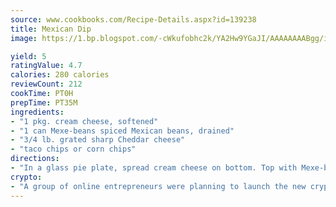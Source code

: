 ```yaml
---
source: www.cookbooks.com/Recipe-Details.aspx?id=139238
title: Mexican Dip
image: https://1.bp.blogspot.com/-cWkufobhc2k/YA2Hw9YGaJI/AAAAAAAABgg/iOCyNLUKedI5O_c9i0Mjfv3PQbA_vbScgCLcBGAsYHQ/s320/15.png

yield: 5
ratingValue: 4.7
calories: 280 calories
reviewCount: 212
cookTime: PT0H
prepTime: PT35M
ingredients:
- "1 pkg. cream cheese, softened"
- "1 can Mexe-beans spiced Mexican beans, drained"
- "3/4 lb. grated sharp Cheddar cheese"
- "taco chips or corn chips"
directions:
- "In a glass pie plate, spread cream cheese on bottom. Top with Mexe-beans and spread grated cheese on top. Bake at 350u00b0 until cheese melts or heat in microwave oven until cheese melts. All spices are in the Mexe-beans. Simple and great!"
crypto:
- "A group of online entrepreneurs were planning to launch the new cryptocurrency on Thursday."
---
```

